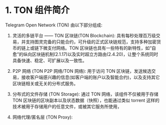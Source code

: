 # 1. TON 组件简介

Telegram Open Network (TON) 由以下部分组成:

1. 灵活的多链平台 —— TON 区块链(TON Blockchain): 具有每秒处理百万级交易，并支持图灵完备的只能合约，可升级的正式区块链规范，支持多种加密货币的链上或链下微支付网络。TON 区块链也具有一些特有的新特性，如“自愈”的纵向区块链机制(2.1.17)以及实时超立方路由(2.4.20)，让整个系统同时具备快速、稳定、可扩展以及一致性。

2. P2P 网络 (TON P2P 网络/TON 网络): 用于访问 TON 区块链，发送候选交易，接收客户端感兴趣的信息(如客户端的账户以及智能合约)，以及支持其它区块链相关或无关的分布式服务。

3. 分布式的文件存储 (TON Storage): 通过 TON 网络，该组件不仅被用于存储 TON 区块链的区块副本以及状态数据（快照），也能通过类似 torrent 这样的技术被用于存储用户的任意文件，或被其它服务所使用，

4. 网络代理/匿名层 (TON Proxy): 